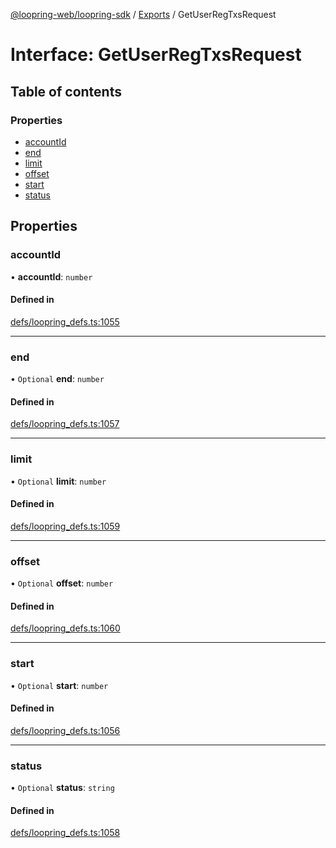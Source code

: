 [@loopring-web/loopring-sdk](../README.md) / [Exports](../modules.md) / GetUserRegTxsRequest

# Interface: GetUserRegTxsRequest

## Table of contents

### Properties

- [accountId](GetUserRegTxsRequest.md#accountid)
- [end](GetUserRegTxsRequest.md#end)
- [limit](GetUserRegTxsRequest.md#limit)
- [offset](GetUserRegTxsRequest.md#offset)
- [start](GetUserRegTxsRequest.md#start)
- [status](GetUserRegTxsRequest.md#status)

## Properties

### accountId

• **accountId**: `number`

#### Defined in

[defs/loopring_defs.ts:1055](https://github.com/Loopring/loopring_sdk/blob/81e0b16/src/defs/loopring_defs.ts#L1055)

___

### end

• `Optional` **end**: `number`

#### Defined in

[defs/loopring_defs.ts:1057](https://github.com/Loopring/loopring_sdk/blob/81e0b16/src/defs/loopring_defs.ts#L1057)

___

### limit

• `Optional` **limit**: `number`

#### Defined in

[defs/loopring_defs.ts:1059](https://github.com/Loopring/loopring_sdk/blob/81e0b16/src/defs/loopring_defs.ts#L1059)

___

### offset

• `Optional` **offset**: `number`

#### Defined in

[defs/loopring_defs.ts:1060](https://github.com/Loopring/loopring_sdk/blob/81e0b16/src/defs/loopring_defs.ts#L1060)

___

### start

• `Optional` **start**: `number`

#### Defined in

[defs/loopring_defs.ts:1056](https://github.com/Loopring/loopring_sdk/blob/81e0b16/src/defs/loopring_defs.ts#L1056)

___

### status

• `Optional` **status**: `string`

#### Defined in

[defs/loopring_defs.ts:1058](https://github.com/Loopring/loopring_sdk/blob/81e0b16/src/defs/loopring_defs.ts#L1058)
